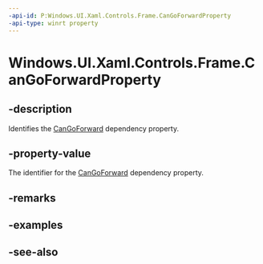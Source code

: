 ```yaml
---
-api-id: P:Windows.UI.Xaml.Controls.Frame.CanGoForwardProperty
-api-type: winrt property
---
```


<!-- Property syntax
public Windows.UI.Xaml.DependencyProperty CanGoForwardProperty { get; }
-->

# Windows.UI.Xaml.Controls.Frame.CanGoForwardProperty

## -description
Identifies the [CanGoForward](frame_cangoforward.md) dependency property.



## -property-value
The identifier for the [CanGoForward](frame_cangoforward.md) dependency property.

## -remarks

## -examples

## -see-also
